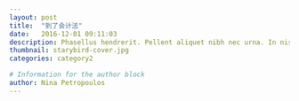 ```yaml
---
layout: post
title:  "到了会计法"
date:   2016-12-01 09:11:03
description: Phasellus hendrerit. Pellent aliquet nibh nec urna. In nis aliquet vel, dapibus id,mattis.
thumbnail: starybird-cover.jpg
categories: category2

# Information for the author block
author: Nina Petropoulos
---
```

     
